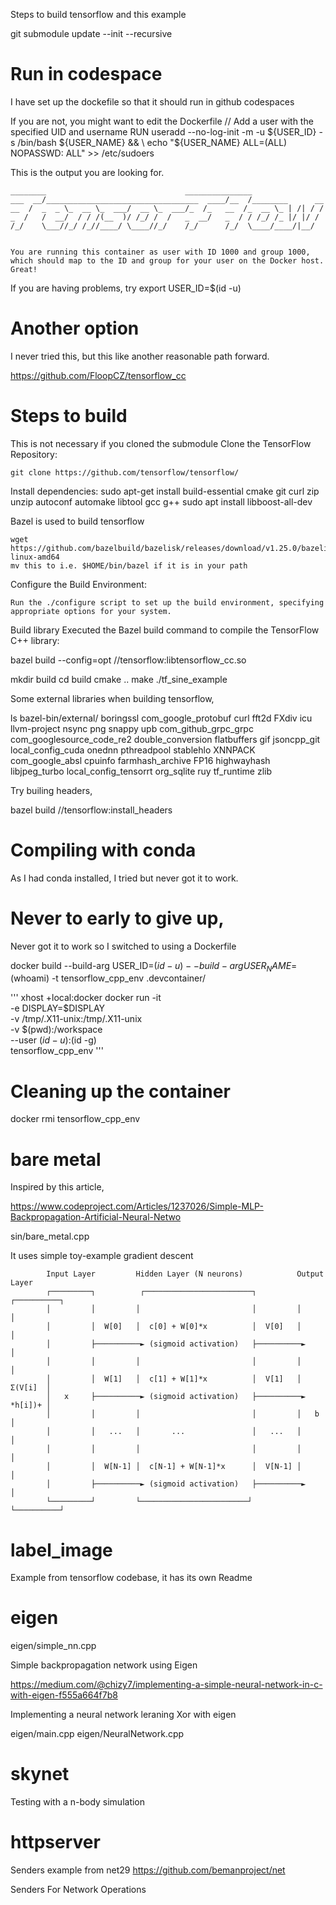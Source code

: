 
Steps to build tensorflow and this example

git submodule update --init --recursive

# Run in codespace
I have set up the dockefile so that it should run in github codespaces

If you are not, you might want to edit the Dockerfile
// Add a user with the specified UID and username
   RUN useradd --no-log-init -m -u ${USER_ID} -s /bin/bash ${USER_NAME} && \
       echo "${USER_NAME} ALL=(ALL) NOPASSWD: ALL" >> /etc/sudoers

This is the output you are looking for. 
```
________                               _______________
___  __/__________________________________  ____/__  /________      __
__  /  _  _ \_  __ \_  ___/  __ \_  ___/_  /_   __  /_  __ \_ | /| / /
_  /   /  __/  / / /(__  )/ /_/ /  /   _  __/   _  / / /_/ /_ |/ |/ /
/_/    \___//_/ /_//____/ \____//_/    /_/      /_/  \____/____/|__/


You are running this container as user with ID 1000 and group 1000,
which should map to the ID and group for your user on the Docker host. Great!
```
If you are having problems, try
export USER_ID=$(id -u)


# Another option
I never tried this, but this like another reasonable path forward.

https://github.com/FloopCZ/tensorflow_cc


# Steps to build

This is not necessary if you cloned the submodule
Clone the TensorFlow Repository:

    git clone https://github.com/tensorflow/tensorflow/



Install dependencies:
    sudo apt-get install build-essential cmake git curl zip unzip autoconf automake libtool  gcc g++
    sudo apt install libboost-all-dev

Bazel is used to build tensorflow

    wget https://github.com/bazelbuild/bazelisk/releases/download/v1.25.0/bazelisk-linux-amd64
    mv this to i.e. $HOME/bin/bazel if it is in your path


Configure the Build Environment:

    Run the ./configure script to set up the build environment, specifying appropriate options for your system.


Build library
    Executed the Bazel build command to compile the TensorFlow C++ library:

bazel build --config=opt //tensorflow:libtensorflow_cc.so



mkdir build
cd build
cmake ..
make
./tf_sine_example




Some external libraries when building tensorflow, 

ls bazel-bin/external/
boringssl             com_google_protobuf        curl               fft2d        FXdiv        icu            llvm-project           nsync       png          snappy      upb
com_github_grpc_grpc  com_googlesource_code_re2  double_conversion  flatbuffers  gif          jsoncpp_git    local_config_cuda      onednn      pthreadpool  stablehlo   XNNPACK
com_google_absl       cpuinfo                    farmhash_archive   FP16         highwayhash  libjpeg_turbo  local_config_tensorrt  org_sqlite  ruy          tf_runtime  zlib

Try builing headers,

bazel build //tensorflow:install_headers


# Compiling with conda

As I had conda installed, I tried but never got it to work.


# Never to early to give up,

Never got it to work so I switched to using a Dockerfile

docker build --build-arg USER_ID=$(id -u) --build-arg USER_NAME=$(whoami) -t tensorflow_cpp_env .devcontainer/


'''
xhost +local:docker
docker run -it \
    -e DISPLAY=$DISPLAY \
    -v /tmp/.X11-unix:/tmp/.X11-unix \
    -v $(pwd):/workspace \
    --user $(id -u):$(id -g) \
    tensorflow_cpp_env
'''

# Cleaning up the container
   docker rmi tensorflow_cpp_env

# bare metal

Inspired by this article, 

https://www.codeproject.com/Articles/1237026/Simple-MLP-Backpropagation-Artificial-Neural-Netwo

sin/bare_metal.cpp

It uses simple toy-example gradient descent


```
     	Input Layer      	Hidden Layer (N neurons)        	Output Layer
     	┌─────────┐      	 ┌────────────────────────┐      	┌──────────┐
     	│     	  │      	│                    	  │      	│      	   │
     	│         │  W[0]	│  c[0] + W[0]*x          │  V[0]	│      	   │
     	│     	  ├──────────► (sigmoid activation)   ├──────────►         │
     	│     	  │      	│                    	  │      	│      	   │
     	│     	  │  W[1]	│  c[1] + W[1]*x     	  │  V[1]	│  Σ(V[i]  │
     	│	x	  ├──────────► (sigmoid activation)   ├──────────► *h[i])+ │
     	│     	  │      	│                    	  │         │	b 	   │
     	│     	  │   ...	│      	...       	      │   ...   │      	   │
     	│     	  │      	│                    	  │      	│      	   │
     	│     	  │  W[N-1] │  c[N-1] + W[N-1]*x 	  │  V[N-1] │      	   │
     	│     	  ├──────────► (sigmoid activation)   ├──────────►         │
     	└─────────┘      	└────────────────────────┘      	└──────────┘
```

# label_image

Example from tensorflow codebase, it has its own Readme

# eigen 

eigen/simple_nn.cpp

Simple backpropagation network using Eigen

https://medium.com/@chizy7/implementing-a-simple-neural-network-in-c-with-eigen-f555a664f7b8

Implementing a neural network leraning Xor with  eigen

eigen/main.cpp
eigen/NeuralNetwork.cpp

# skynet
Testing with a n-body simulation

# httpserver
Senders example from net29
https://github.com/bemanproject/net

Senders For Network Operations